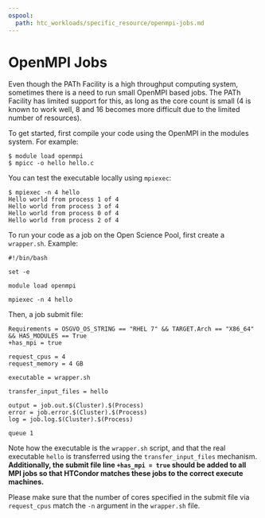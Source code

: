 ```yaml
---
ospool:
  path: htc_workloads/specific_resource/openmpi-jobs.md
---
```


OpenMPI Jobs 
====================================

Even though the PATh Facility is a high throughput computing system, sometimes
there is a need to run small OpenMPI based jobs. The PATh Facility has limited support for
this, as long as the core count is small (4 is known to work well, 8 and 16 
becomes more difficult due to the limited number of resources).


To get started, first compile your code using the OpenMPI in the modules
system. For example:

    $ module load openmpi
    $ mpicc -o hello hello.c 


You can test the executable locally using `mpiexec`:

    $ mpiexec -n 4 hello
    Hello world from process 1 of 4
    Hello world from process 3 of 4
    Hello world from process 0 of 4
    Hello world from process 2 of 4


To run your code as a job on the Open Science Pool, first create a `wrapper.sh`. Example:

    #!/bin/bash
    
    set -e
    
    module load openmpi
    
    mpiexec -n 4 hello


Then, a job submit file:

    Requirements = OSGVO_OS_STRING == "RHEL 7" && TARGET.Arch == "X86_64" && HAS_MODULES == True 
    +has_mpi = true 
    
    request_cpus = 4
    request_memory = 4 GB

    executable = wrapper.sh

    transfer_input_files = hello

    output = job.out.$(Cluster).$(Process)
    error = job.error.$(Cluster).$(Process)
    log = job.log.$(Cluster).$(Process)

    queue 1


Note how the executable is the `wrapper.sh` script, and that the real executable `hello` is
transferred using the `transfer_input_files` mechanism. **Additionally, the submit file line `+has_mpi = true` should be added to all MPI jobs so that HTCondor matches these jobs to the correct execute machines.** 

Please make sure that the number of cores specified in the submit file via
`request_cpus` match the `-n` argument in the `wrapper.sh` file.
